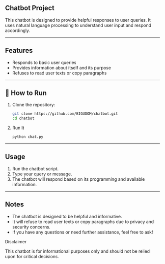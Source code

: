 ## Chatbot Project

This chatbot is designed to provide helpful responses to user queries. It uses natural language processing to understand user input and respond accordingly.

---

## Features

- Responds to basic user queries
- Provides information about itself and its purpose
- Refuses to read user texts or copy paragraphs

---

## 🚀 How to Run
1. Clone the repository:
   ```bash
   git clone https://github.com/BIGUDOM/chatbot.git
   cd chatbot
2. Run It
    ```bash
    python chat.py

---
## Usage

1. Run the chatbot script.
2. Type your query or message.
3. The chatbot will respond based on its programming and available information.


----
## Notes

- The chatbot is designed to be helpful and informative.
- It will refuse to read user texts or copy paragraphs due to privacy and security concerns.
- If you have any questions or need further assistance, feel free to ask!

Disclaimer

This chatbot is for informational purposes only and should not be relied upon for critical decisions.

